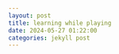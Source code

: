 ```yaml
---
layout: post 
title: learning while playing
date: 2024-05-27 01:22:00
categories: jekyll post 
---
```



